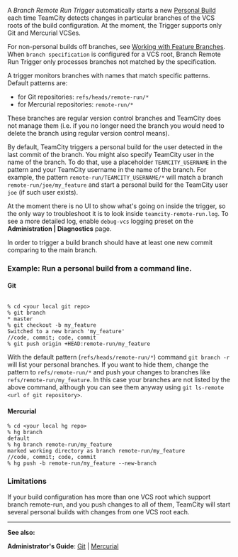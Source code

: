 [//]: # (title: Branch Remote Run Trigger)
[//]: # (auxiliary-id: Branch Remote Run Trigger)

A _Branch Remote Run Trigger_ automatically starts a new [Personal Build](personal-build.md) each time TeamCity detects changes in particular branches of the VCS roots of the build configuration. At the moment, the Trigger supports only Git and Mercurial VCSes.

For non-personal builds off branches, see [Working with Feature Branches](working-with-feature-branches.md). When `branch specification` is configured for a VCS root, Branch Remote Run Trigger only processes branches not matched by the specification.

A trigger monitors branches with names that match specific patterns.    
Default patterns are:
* for Git repositories: `refs/heads/remote-run/*`
* for Mercurial repositories: `remote-run/*`

These branches are regular version control branches and TeamCity does not manage them (i.e. if you no longer need the branch you would need to delete the branch using regular version control means).

By default, TeamCity triggers a personal build for the user detected in the last commit of the branch. You might also specify TeamCity user in the name of the branch. To do that, use a placeholder `TEAMCITY_USERNAME` in the pattern and your TeamCity username in the name of the branch. For example, the pattern `remote-run/TEAMCITY_USERNAME/*` will match a branch `remote-run/joe/my_feature` and start a personal build for the TeamCity user `joe` (if such user exists).

<note>

At the moment there is no UI to show what's going on inside the trigger, so the only way to troubleshoot it is to look inside `teamcity-remote-run.log`. To see a more detailed log, enable `debug-vcs` logging preset on the __Administration | Diagnostics__ page.
</note>

In order to trigger a build branch should have at least one new commit comparing to the main branch.

### Example: Run a personal build from a command line.

#### Git


```Shell

% cd <your local git repo>
% git branch
* master
% git checkout -b my_feature
Switched to a new branch 'my_feature'
//code, commit; code, commit
% git push origin +HEAD:remote-run/my_feature
```



With the default pattern (`refs/heads/remote-run/*`) command `git branch -r` will list your personal branches. If you want to hide them, change the pattern to `refs/remote-run/*` and push your changes to branches like `refs/remote-run/my_feature`. In this case your branches are not listed by the above command, although you can see them anyway using `git ls-remote <url of git repository>`.

#### Mercurial


```Shell
% cd <your local hg repo>
% hg branch
default
% hg branch remote-run/my_feature
marked working directory as branch remote-run/my_feature
//code, commit; code, commit
% hg push -b remote-run/my_feature --new-branch

```



### Limitations

If your build configuration has more than one VCS root which support branch remote\-run, and you push changes to all of them, TeamCity will start several personal builds with changes from one VCS root each.

 __  __

__See also:__

__Administrator's Guide__: [Git](git.md) | [Mercurial](mercurial.md)
